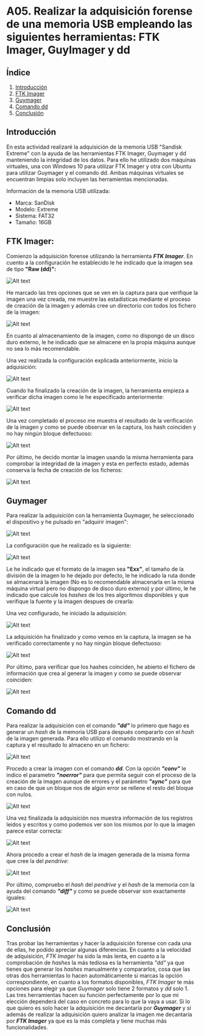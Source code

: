 # A05. Realizar la adquisición forense de una memoria USB empleando las siguientes herramientas: FTK Imager, GuyImager y dd

## Índice

1. [Introducción](#introducción)
2. [FTK Imager](#ftk-imager)
3. [Guymager](#guymager)
4. [Comando dd](#comando-dd)
5. [Conclusión](#conclusión)

## Introducción

En esta actividad realizaré la adquisición de la memoria USB "Sandisk Extreme" con la ayuda de las herramientas FTK Imager, Guymager y dd manteniendo la integridad de los datos. Para ello he utilizado dos máquinas virtuales, una con Windows 10 para utilizar FTK Imager y otra con Ubuntu para utilizar Guymager y el comando dd. Ambas máquinas virtuales se encuentran limpias solo incluyen las herramientas mencionadas.


Información de la memoria USB utilizada:

- Marca: SanDisk
- Modelo: Extreme 
- Sistema: FAT32
- Tamaño: 16GB

## FTK Imager:

Comienzo la adquisición forense utilizando la herramienta ***FTK Imager***. En cuento a la configuración he establecido le he indicado que la imagen sea de tipo **"Raw (dd)":**  

![Alt text](<imgUSB/2023-11-01 21_12_00-UIMachineViewNormalClassWindow.png>)

He marcado las tres opciones que se ven en la captura para que verifique la imagen una vez creada, me muestre las estadísticas mediante el proceso de creación de la imagen y además cree un directorio con todos los fichero de la imagen:

![Alt text](<imgUSB/2023-11-01 21_17_47-UIMachineViewNormalClassWindow.png>)

En cuanto al almacenamiento de la imagen, como no dispongo de un disco duro externo, le he indicado que se almacene en la propia máquina aunque no sea lo más recomendable.

Una vez realizada la configuración explicada anteriormente, inicio la adquisición:

![Alt text](<imgUSB/2023-11-01 21_35_35-UIMachineViewNormalClassWindow.png>)

Cuando ha finalizado la creación de la imagen, la herramienta empieza a verificar dicha imagen como le he especificado anteriormente:

![Alt text](<imgUSB/2023-11-01 21_42_45-UIMachineViewNormalClassWindow.png>)

Una vez completado el proceso me muestra el resultado de la verificación de la imagen y como se puede observar en la captura, los hash coinciden y no hay ningún bloque defectuoso:

![Alt text](<imgUSB/2023-11-01 21_49_04-UIMachineViewNormalClassWindow.png>)

Por último, he decido montar la imagen usando la misma herramienta para comprobar la integridad de la imagen y esta en perfecto estado, además conserva la fecha de creación de los ficheros:

![Alt text](<imgUSB/2023-11-01 22_11_45-UIMachineViewNormalClassWindow.png>)


## Guymager

Para realizar la adquisición con la herramienta Guymager, he seleccionado el dispositivo y he pulsado en "adquirir imagen":

![Alt text](imgUSB/2.png)

La configuración que he realizado es la siguiente:

![Alt text](imgUSB/9.png)

Le he indicado que el formato de la imagen sea **"Exx"**, el tamaño de la división de la imagen lo he dejado por defecto, le he indicado la ruta donde se almacenará la imagen (No es lo recomendable almacenarla en la misma máquina virtual pero no dispongo de disco duro externo) y por último, le he indicado que calcule los *hashes* de los tres algoritmos disponibles y que verifique la fuente y la imagen despues de crearla:



Una vez configurado, he iniciado la adquisición:

![Alt text](imgUSB/5.png)

La adquisición ha finalizado y como vemos en la captura, la imagen se ha verificado correctamente y no hay ningún bloque defectuoso:

![Alt text](imgUSB/6.png)

Por último, para verificar que los hashes coinciden, he abierto el fichero de información que crea al generar la imagen y como se puede observar coinciden:

![Alt text](imgUSB/8.png)


## Comando dd

Para realizar la adquisición con el comando ***"dd"*** lo primero que hago es generar un *hash* de la memoria USB para después compararlo con el *hash* de la imagen generada. Para ello utilizo el comando mostrando en la captura y el resultado lo almaceno en un fichero:

![Alt text](imgUSB/10.png)

Procedo a crear la imagen con el comando ***dd***. 
Con la opción ***"conv"*** le indico el parametro ***"noerror"*** para que permita seguir con el proceso de la creación de la imagen aunque de errores y el parámetro ***"sync"*** para que en caso de que un bloque nos de algún error se rellene el resto del bloque con nulos.

![Alt text](imgUSB/11.png)

Una vez finalizada la adquisición nos muestra información de los registros leidos y escritos y como podemos ver son los mismos por lo que la imagen parece estar correcta:

![Alt text](imgUSB/12.png)

Ahora procedo a crear el *hash* de la imagen generada de la misma forma que cree la del *pendrive*:

![Alt text](imgUSB/13.png)

Por último, compruebo el *hash* del *pendrive* y el *hash* de la memoria con la ayuda del comando ***"diff"*** y como se puede observar son exactamente iguales:

![Alt text](imgUSB/14.png)

## Conclusión 

Tras probar las herramientas y hacer la adquisición forense con cada una de ellas, he podido apreciar algunas diferencias. En cuanto a la velocidad de adquisición, *FTK Imager* ha sido la más lenta, en cuanto a la comprobación de *hashes* la más tediosa es la herramienta *"dd"* ya que tienes que generar los *hashes* manualmente y compararlos, cosa que las otras dos herramientas lo hacen automáticamente si marcas la opción correspondiente, en cuanto a los formatos disponibles, *FTK Imager* te más opciones para elegir ya que *Guymager* solo tiene 2 formatos y *dd* solo 1.
Las tres herramientas hacen su función perfectamente por lo que mi elección dependerá del caso en concreto para lo que la vaya a usar. Si lo que quiero es solo hacer la adquisición me decantaría por ***Guymager*** y si además de realizar la adquisición quiero analizar la imagen me decantaría por ***FTK Imager*** ya que es la más completa y tiene muchas más funcionalidades.
